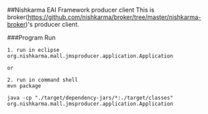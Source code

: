 ##Nishkarma EAI Framework producer client
This is broker(https://github.com/nishkarma/broker/tree/master/nishkarma-broker)'s producer client. 

###Program Run
```
1. run in eclipse 
org.nishkarma.mall.jmsproducer.application.Application

or 

2. run in command shell
mvn package

java -cp "./target/dependency-jars/*:./target/classes" org.nishkarma.mall.jmsproducer.application.Application
```